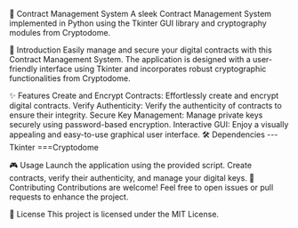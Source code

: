 💼 Contract Management System
    A sleek Contract Management System implemented in Python using the Tkinter GUI library and cryptography modules from Cryptodome.

🚀 Introduction
    Easily manage and secure your digital contracts with this Contract Management System. The application is designed with a user-friendly interface using Tkinter and incorporates robust cryptographic functionalities from Cryptodome.

✨ Features
    Create and Encrypt Contracts: Effortlessly create and encrypt digital contracts.
    Verify Authenticity: Verify the authenticity of contracts to ensure their integrity.
    Secure Key Management: Manage private keys securely using password-based encryption.
    Interactive GUI: Enjoy a visually appealing and easy-to-use graphical user interface.
🛠 Dependencies
---Tkinter
===Cryptodome

🎮 Usage
    Launch the application using the provided script.
    Create contracts, verify their authenticity, and manage your digital keys.
🤝 Contributing
    Contributions are welcome! Feel free to open issues or pull requests to enhance the project.

📄 License
    This project is licensed under the MIT License.